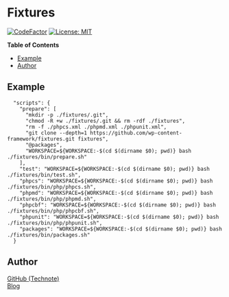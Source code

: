 # Fixtures

[![CodeFactor](https://www.codefactor.io/repository/github/wp-content-framework/fixtures/badge)](https://www.codefactor.io/repository/github/wp-content-framework/fixtures)
[![License: MIT](https://img.shields.io/badge/License-MIT-blue.svg)](https://github.com/technote-space/jquery.marker-animation/blob/master/LICENSE)

<!-- START doctoc generated TOC please keep comment here to allow auto update -->
<!-- DON'T EDIT THIS SECTION, INSTEAD RE-RUN doctoc TO UPDATE -->
**Table of Contents**

- [Example](#example)
- [Author](#author)

<!-- END doctoc generated TOC please keep comment here to allow auto update -->

## Example
```
  "scripts": {
    "prepare": [
      "mkdir -p ./fixtures/.git",
      "chmod -R +w ./fixtures/.git && rm -rdf ./fixtures",
      "rm -f ./phpcs.xml ./phpmd.xml ./phpunit.xml",
      "git clone --depth=1 https://github.com/wp-content-framework/fixtures.git fixtures",
      "@packages",
      "WORKSPACE=${WORKSPACE:-$(cd $(dirname $0); pwd)} bash ./fixtures/bin/prepare.sh"
    ],
    "test": "WORKSPACE=${WORKSPACE:-$(cd $(dirname $0); pwd)} bash ./fixtures/bin/test.sh",
    "phpcs": "WORKSPACE=${WORKSPACE:-$(cd $(dirname $0); pwd)} bash ./fixtures/bin/php/phpcs.sh",
    "phpmd": "WORKSPACE=${WORKSPACE:-$(cd $(dirname $0); pwd)} bash ./fixtures/bin/php/phpmd.sh",
    "phpcbf": "WORKSPACE=${WORKSPACE:-$(cd $(dirname $0); pwd)} bash ./fixtures/bin/php/phpcbf.sh",
    "phpunit": "WORKSPACE=${WORKSPACE:-$(cd $(dirname $0); pwd)} bash ./fixtures/bin/php/phpunit.sh",
    "packages": "WORKSPACE=${WORKSPACE:-$(cd $(dirname $0); pwd)} bash ./fixtures/bin/packages.sh"
  }
```

## Author
[GitHub (Technote)](https://github.com/technote-space)  
[Blog](https://technote.space)
